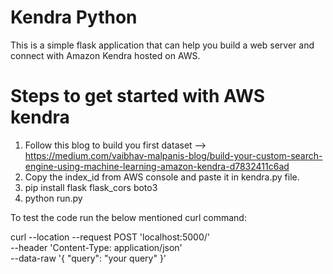 # Kendra Python
This is a simple flask application that can help you build a web server and connect with Amazon Kendra hosted on AWS.

# Steps to get started with AWS kendra

1. Follow this blog to build you first dataset --> https://medium.com/vaibhav-malpanis-blog/build-your-custom-search-engine-using-machine-learning-amazon-kendra-d7832411c6ad
2. Copy the index_id from AWS console and paste it in kendra.py file.
3. pip install flask flask_cors boto3
4. python run.py

To test the code run the below mentioned curl command:

curl --location --request POST 'localhost:5000/' \
--header 'Content-Type: application/json' \
--data-raw '{
	"query": "your query"
}'
